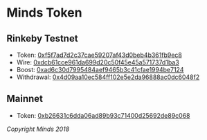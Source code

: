 # Minds Token

## Rinkeby Testnet

- Token: [0xf5f7ad7d2c37cae59207af43d0beb4b361fb9ec8](https://rinkeby.etherscan.io/address/0xf5f7ad7d2c37cae59207af43d0beb4b361fb9ec8)
- Wire: [0xdcb61cce961da699d20c50f45e45a571737d1ba3](https://rinkeby.etherscan.io/address/0xad6c30d7995484aef9465b3c41cfae1994be7124)
- Boost: [0xad6c30d7995484aef9465b3c41cfae1994be7124](https://rinkeby.etherscan.io/address/0x8fb8b0f28e4ef0125b9abaa39d7e4cd028dd17bc)
- Withdrawal: [0x4d09aa10ec584ff102e5e2da96888ac0dc6048f2](https://rinkeby.etherscan.io/address/0x4d09aa10ec584ff102e5e2da96888ac0dc6048f2)

## Mainnet

- Token: [0xb26631c6dda06ad89b93c71400d25692de89c068](https://etherscan.io/address/0xb26631c6dda06ad89b93c71400d25692de89c068)

_Copyright Minds 2018_
